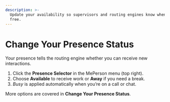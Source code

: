 ```yaml
---
description: >-
  Update your availability so supervisors and routing engines know when you’re
  free.
---
```


# Change Your Presence Status

Your presence tells the routing engine whether you can receive new interactions.

1. Click the **Presence Selector** in the MePerson menu (top right).
2. Choose **Available** to receive work or **Away** if you need a break.
3. _Busy_ is applied automatically when you’re on a call or chat.

More options are covered in **Change Your Presence Status**.
